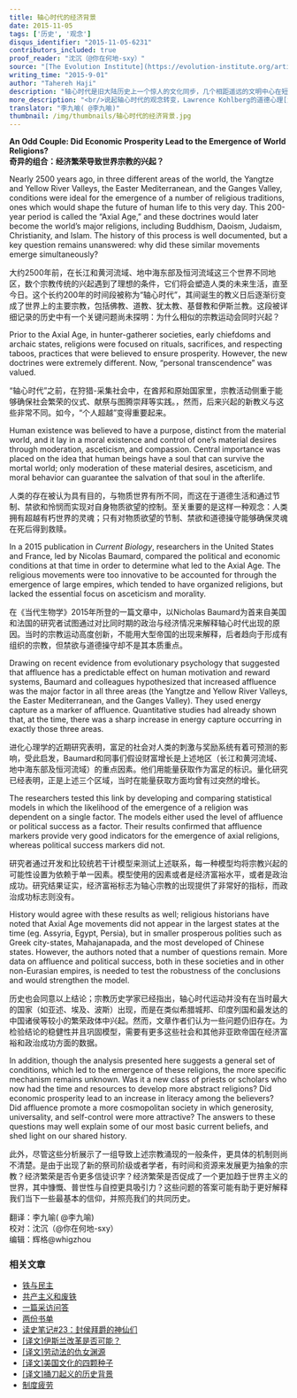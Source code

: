 ```yaml
---
title: 轴心时代的经济背景
date: 2015-11-05
tags: ['历史', '观念']
disqus_identifier: "2015-11-05-6231"
contributors_included: true
proof_reader: "沈沉（@你在何地-sxy）"
source: "[The Evolution Institute](https://evolution-institute.org/article/an-odd-couple-did-economic-prosperity-lead-to-the-emergence-of-world-religions-2/)"
writing_time: "2015-9-01"
author: "Tahereh Haji"
description: "轴心时代是旧大陆历史上一个惊人的文化同步，几个相距遥远的文明中心在短时间内发生了显著且相似的思想繁荣和观念转变，这一同步吸引了许多历史学家的关注，最近发表的一项研究，从进化心理学的视角出发，将考察重点放在了经济增长方面……"
more_description: "<br/>说起轴心时代的观念转变，Lawrence Kohlberg的道德心理[六阶段发展理论](https://en.wikipedia.org/wiki/Lawrence_Kohlberg%27s_stages_of_moral_development)或许可以有所启示，假如Kohlberg的理论靠谱（依我看还大可推敲），原始宗教的心智状态明显处于第一第二阶段，而轴心时代发生的是向第三第四阶段的转变，而向第五第六阶段的发展要晚至中古和近代西欧。"
translator: "李九喻( @李九喻)"
thumbnail: /img/thumbnails/轴心时代的经济背景.jpg
---
```


**An Odd Couple: Did Economic Prosperity Lead to the Emergence of World Religions?**  
**奇异的组合：经济繁荣导致世界宗教的兴起？**

Nearly 2500 years ago, in three different areas of the world, the Yangtze and Yellow River Valleys, the Easter Mediterranean, and the Ganges Valley, conditions were ideal for the emergence of a number of religious traditions, ones which would shape the future of human life to this very day. This 200-year period is called the “Axial Age,” and these doctrines would later become the world’s major religions, including Buddhism, Daoism, Judaism, Christianity, and Islam. The history of this process is well documented, but a key question remains unanswered: why did these similar movements emerge simultaneously?

大约2500年前，在长江和黄河流域、地中海东部及恒河流域这三个世界不同地区，数个宗教传统的兴起遇到了理想的条件，它们将会塑造人类的未来生活，直至今日。这个长约200年的时间段被称为“轴心时代”，其间诞生的教义日后逐渐衍变成了世界上的主要宗教，包括佛教、道教、犹太教、基督教和伊斯兰教。这段被详细记录的历史中有一个关键问题尚未探明：为什么相似的宗教运动会同时兴起？

Prior to the Axial Age, in hunter-gatherer societies, early chiefdoms and archaic states, religions were focused on rituals, sacrifices, and respecting taboos, practices that were believed to ensure prosperity. However, the new doctrines were extremely different. Now, “personal transcendence” was valued.

“轴心时代”之前，在狩猎-采集社会中，在酋邦和原始国家里，宗教活动侧重于能够确保社会繁荣的仪式、献祭与图腾崇拜等实践。，然而，后来兴起的新教义与这些非常不同。如今，“个人超越”变得重要起来。

Human existence was believed to have a purpose, distinct from the material world, and it lay in a moral existence and control of one’s material desires through moderation, asceticism, and compassion. Central importance was placed on the idea that human beings have a soul that can survive the mortal world; only moderation of these material desires, asceticism, and moral behavior can guarantee the salvation of that soul in the afterlife.

人类的存在被认为具有目的，与物质世界有所不同，而这在于道德生活和通过节制、禁欲和怜悯而实现对自身物质欲望的控制。至关重要的是这样一种观念：人类拥有超越有朽世界的灵魂；只有对物质欲望的节制、禁欲和道德操守能够确保灵魂在死后得到救赎。

In a 2015 publication in *Current Biology*, researchers in the United States and France, led by Nicolas Baumard, compared the political and economic conditions at that time in order to determine what led to the Axial Age. The religious movements were too innovative to be accounted for through the emergence of large empires, which tended to have organized religions, but lacked the essential focus on asceticism and morality.

在《当代生物学》2015年所登的一篇文章中，以Nicholas Baumard为首来自美国和法国的研究者试图通过对比同时期的政治与经济情况来解释轴心时代出现的原因。当时的宗教运动高度创新，不能用大型帝国的出现来解释，后者趋向于形成有组织的宗教，但禁欲与道德操守却不是其本质重点。

Drawing on recent evidence from evolutionary psychology that suggested that affluence has a predictable effect on human motivation and reward systems, Baumard and colleagues hypothesized that increased affluence was the major factor in all three areas (the Yangtze and Yellow River Valleys, the Easter Mediterranean, and the Ganges Valley). They used energy capture as a marker of affluence. Quantitative studies had already shown that, at the time, there was a sharp increase in energy capture occurring in exactly those three areas.

进化心理学的近期研究表明，富足的社会对人类的刺激与奖励系统有着可预测的影响，受此启发，Baumard和同事们假设财富增长是上述地区（长江和黄河流域、地中海东部及恒河流域）的重点因素。他们用能量获取作为富足的标识。量化研究已经表明，正是上述三个区域，当时在能量获取方面均曾有过突然的增长。

The researchers tested this link by developing and comparing statistical models in which the likelihood of the emergence of a religion was dependent on a single factor. The models either used the level of affluence or political success as a factor. Their results confirmed that affluence markers provide very good indicators for the emergence of axial religions, whereas political success markers did not.

研究者通过开发和比较统若干计模型来测试上述联系，每一种模型均将宗教兴起的可能性设置为依赖于单一因素。模型使用的因素或者是经济富裕水平，或者是政治成功。研究结果证实，经济富裕标志为轴心宗教的出现提供了非常好的指标，而政治成功标志则没有。

History would agree with these results as well; religious historians have noted that Axial Age movements did not appear in the largest states at the time (eg. Assyria, Egypt, Persia), but in smaller prosperous polities such as Greek city-states, Mahajanapada, and the most developed of Chinese states. However, the authors noted that a number of questions remain. More data on affluence and political success, both in these societies and in other non-Eurasian empires, is needed to test the robustness of the conclusions and would strengthen the model.

历史也会同意以上结论；宗教历史学家已经指出，轴心时代运动并没有在当时最大的国家（如亚述、埃及、波斯）出现，而是在类似希腊城邦、印度列国和最发达的中国诸侯等较小的繁荣政体中兴起。然而，文章作者们认为一些问题仍旧存在。为检验结论的稳健性并且巩固模型，需要有更多这些社会和其他非亚欧帝国在经济富裕和政治成功方面的数据。

In addition, though the analysis presented here suggests a general set of conditions, which led to the emergence of these religions, the more specific mechanism remains unknown. Was it a new class of priests or scholars who now had the time and resources to develop more abstract religions? Did economic prosperity lead to an increase in literacy among the believers? Did affluence promote a more cosmopolitan society in which generosity, universality, and self-control were more attractive? The answers to these questions may well explain some of our most basic current beliefs, and shed light on our shared history.

此外，尽管这些分析展示了一组导致上述宗教涌现的一般条件，更具体的机制则尚不清楚。是由于出现了新的祭司阶级或者学者，有时间和资源来发展更为抽象的宗教？经济繁荣是否令更多信徒识字？经济繁荣是否促成了一个更加趋于世界主义的世界，其中慷慨、普世性与自控更具吸引力？这些问题的答案可能有助于更好解释我们当下一些最基本的信仰，并照亮我们的共同历史。


翻译：李九喻( @李九喻)  
校对：沈沉（@你在何地-sxy）  
编辑：辉格@whigzhou


### 相关文章

* [铁与民主](https://headsalon.org/archives/7815.html "铁与民主")
* [共产主义和废铁](https://headsalon.org/archives/7658.html "共产主义和废铁")
* [一篇采访问答](https://headsalon.org/archives/7586.html "一篇采访问答")
* [两份书单](https://headsalon.org/archives/7748.html "两份书单")
* [读史笔记#23：封侯拜爵的神仙们](https://headsalon.org/archives/7495.html "读史笔记#23：封侯拜爵的神仙们")
* [[译文]伊斯兰改革是否可能？](https://headsalon.org/archives/7474.html "[译文]伊斯兰改革是否可能？")
* [[译文]劳动法的仇女渊源](https://headsalon.org/archives/7466.html "[译文]劳动法的仇女渊源")
* [[译文]美国文化的四颗种子](https://headsalon.org/archives/7454.html "[译文]美国文化的四颗种子")
* [[译文]捅刀起义的历史背景](https://headsalon.org/archives/7438.html "[译文]捅刀起义的历史背景")
* [制度疲劳](https://headsalon.org/archives/7617.html "制度疲劳")
